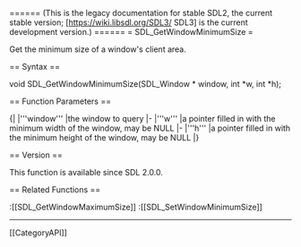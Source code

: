 ====== (This is the legacy documentation for stable SDL2, the current stable version; [https://wiki.libsdl.org/SDL3/ SDL3] is the current development version.) ======
= SDL_GetWindowMinimumSize =

Get the minimum size of a window's client area.

== Syntax ==

<syntaxhighlight lang='c'>
void SDL_GetWindowMinimumSize(SDL_Window * window,
                              int *w, int *h);
</syntaxhighlight>

== Function Parameters ==

{|
|'''window'''
|the window to query
|-
|'''w'''
|a pointer filled in with the minimum width of the window, may be NULL
|-
|'''h'''
|a pointer filled in with the minimum height of the window, may be NULL
|}

== Version ==

This function is available since SDL 2.0.0.

== Related Functions ==

:[[SDL_GetWindowMaximumSize]]
:[[SDL_SetWindowMinimumSize]]

----
[[CategoryAPI]]


